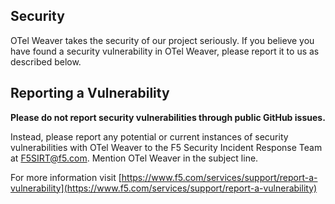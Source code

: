 ## Security

OTel Weaver takes the security of our project seriously. If you believe
you have found a security vulnerability in OTel Weaver, please report it
to us as described below.

## Reporting a Vulnerability

**Please do not report security vulnerabilities through public GitHub issues.**

Instead, please report any potential or current instances of security
vulnerabilities with OTel Weaver to the F5 Security Incident Response Team
at F5SIRT@f5.com. Mention OTel Weaver in the subject line.

For more information visit
[https://www.f5.com/services/support/report-a-vulnerability](https://www.f5.com/services/support/report-a-vulnerability)

